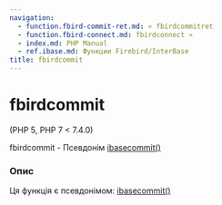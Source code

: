 ```yaml
---
navigation:
  - function.fbird-commit-ret.md: « fbirdcommitret
  - function.fbird-connect.md: fbirdconnect »
  - index.md: PHP Manual
  - ref.ibase.md: Функции Firebird/InterBase
title: fbirdcommit
---
```

# fbirdcommit

(PHP 5, PHP 7 < 7.4.0)

fbirdcommit - Псевдонім [ibasecommit()](function.ibase-commit.md)

### Опис

Ця функція є псевдонімом: [ibasecommit()](function.ibase-commit.md)
